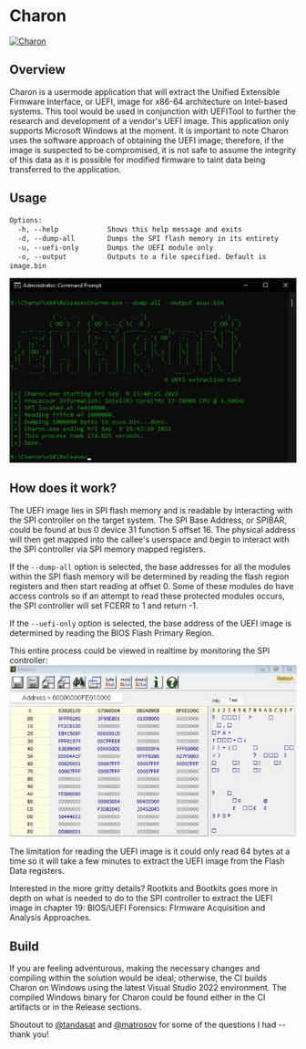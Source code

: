 # Charon  

[![Charon](https://github.com/ch3rn0byl/Charon/actions/workflows/charon.yml/badge.svg)](https://github.com/ch3rn0byl/Charon/actions/workflows/charon.yml)

## Overview  
Charon is a usermode application that will extract the Unified Extensible Firmware Interface, or UEFI, image for x86-64 architecture on Intel-based systems. This tool would be used in conjunction with UEFITool to further the research and development of a vendor's UEFI image. This application only supports Microsoft Windows at the moment. It is important to note Charon uses the software approach of obtaining the UEFI image; therefore, if the image is suspected to be compromised, it is not safe to assume the integrity of this data as it is possible for modified firmware to taint data being transferred to the application. 

## Usage  
```
Options:
  -h, --help            Shows this help message and exits
  -d, --dump-all        Dumps the SPI flash memory in its entirety
  -u, --uefi-only       Dumps the UEFI module only
  -o, --output          Outputs to a file specified. Default is image.bin
```

![](https://github.com/ch3rn0byl/Charon/blob/master/Images/screenie.png)

## How does it work?
The UEFI image lies in SPI flash memory and is readable by interacting with the SPI controller on the target system. The SPI Base Address, or SPIBAR, could be found at bus 0 device 31 function 5 offset 16. The physical address will then get mapped into the callee's userspace and begin to interact with the SPI controller via SPI memory mapped registers.  

If the `--dump-all` option is selected, the base addresses for all the modules within the SPI flash memory will be determined by reading the flash region registers and then start reading at offset 0. Some of these modules do have access controls so if an attempt to read these protected modules occurs, the SPI controller will set FCERR to 1 and return -1. 

If the `--uefi-only` option is selected, the base address of the UEFI image is determined by reading the BIOS Flash Primary Region. 

This entire process could be viewed in realtime by monitoring the SPI controller:
![](https://github.com/ch3rn0byl/Charon/blob/master/Images/ExtractingImage.gif)

The limitation for reading the UEFI image is it could only read 64 bytes at a time so it will take a few minutes to extract the UEFI image from the Flash Data registers.

Interested in the more gritty details? Rootkits and Bootkits goes more in depth on what is needed to do to the SPI controller to extract the UEFI image in chapter 19: BIOS/UEFI Forensics: FIrmware Acquisition and Analysis Approaches.  

## Build  
If you are feeling adventurous, making the necessary changes and compiling within the solution would be ideal; otherwise, the CI builds Charon on Windows using the latest Visual Studio 2022 environment. The compiled Windows binary for Charon could be found either in the CI artifacts or in the Release sections.

Shoutout to [@tandasat](https://github.com/tandasat/) and [@matrosov](https://github.com/matrosov) for some of the questions I had -- thank you! 
